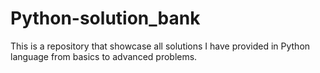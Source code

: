 # Python-solution_bank
This is a repository that showcase all solutions I have provided in Python language from basics to advanced problems.
